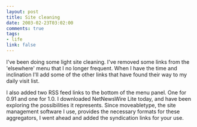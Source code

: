 ```yaml
--- 
layout: post
title: Site cleaning
date: 2003-02-23T03:02:00
comments: true
tags:
- life
link: false
---
```

I've been doing some light site cleaning. I've removed some links from the 'elsewhere' menu that I no longer frequent. When I have the time and inclination I'll add some of the other links that have found their way to my daily visit list.

I also added two RSS feed links to the bottom of the menu panel. One for 0.91 and one for 1.0. I downloaded NetNewsWire Lite today, and have been exploring the possibilities it represents. Since moveabletype, the site management software I use, provides the necessary formats for these aggregators, I went ahead and added the syndication links for your use.
